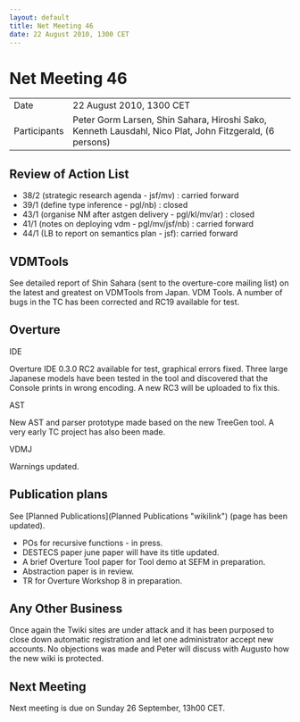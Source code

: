 ```yaml
---
layout: default
title: Net Meeting 46
date: 22 August 2010, 1300 CET
---
```



# Net Meeting 46

|||
|---|---|
| Date | 22 August 2010, 1300 CET |
| Participants | Peter Gorm Larsen, Shin Sahara, Hiroshi Sako, Kenneth Lausdahl, Nico Plat, John Fitzgerald,  (6 persons) |

Review of Action List
---------------------

-   38/2 (strategic research agenda - jsf/mv) : carried forward
-   39/1 (define type inference - pgl/nb) : closed
-   43/1 (organise NM after astgen delivery - pgl/kl/mv/ar) : closed
-   41/1 (notes on deploying vdm - pgl/mv/jsf/nb) : carried forward
-   44/1 (LB to report on semantics plan - jsf): carried forward

VDMTools
--------

See detailed report of Shin Sahara (sent to the overture-core mailing
list) on the latest and greatest on VDMTools from Japan. VDM Tools. A
number of bugs in the TC has been corrected and RC19 available for test.

Overture
--------

IDE

Overture IDE 0.3.0 RC2 available for test, graphical errors fixed. Three
large Japanese models have been tested in the tool and discovered that
the Console prints in wrong encoding. A new RC3 will be uploaded to fix
this.

AST

New AST and parser prototype made based on the new TreeGen tool. A very
early TC project has also been made.

VDMJ

Warnings updated.

Publication plans
-----------------

See [Planned Publications](Planned Publications "wikilink") (page has
been updated).

-   POs for recursive functions - in press.
-   DESTECS paper june paper will have its title updated.
-   A brief Overture Tool paper for Tool demo at SEFM in preparation.
-   Abstraction paper is in review.
-   TR for Overture Workshop 8 in preparation.

Any Other Business
------------------

Once again the Twiki sites are under attack and it has been purposed to
close down automatic registration and let one administrator accept new
accounts. No objections was made and Peter will discuss with Augusto how
the new wiki is protected.

Next Meeting
------------

Next meeting is due on Sunday 26 September, 13h00 CET.
